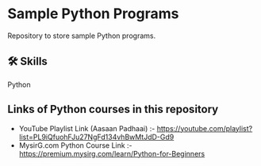 # Sample Python Programs
Repository to store sample Python programs.


## 🛠 Skills
Python


## Links of Python courses in this repository
- YouTube Playlist Link (Aasaan Padhaai) :- https://youtube.com/playlist?list=PL9iQfuohFJu27NgFd134vhBwMtJdD-Gd9
- MysirG.com Python Course Link :- https://premium.mysirg.com/learn/Python-for-Beginners
